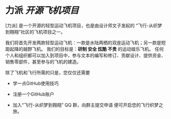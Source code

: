 # 力派 *开源飞机项目*
[力派] 是一个开源的轻型运动飞机项目，也是由设计师文子发起的 “飞行-从织梦到翱翔”社区的飞机项目之一。

我们将首先开发两款轻型运动飞机：一款是水陆两栖的双座运动飞机；另一款是短距起降的越野飞机。
我们的目标是：**研制 安全 炫酷 不贵** 的运动娱乐飞机。
任何个人和组织都可以加入到项目中，参与文本的编写和修订、贡献设计、提供资金、销售零部件，甚至参与的飞机的建造。

除了飞机和飞行所需的只是，您仅仅还需要
- 学一点GitHub使用技巧
+ 注册一个GitHub账户
- 加入“飞行-从织梦到翱翔” QQ 群，向群主提交申请
便可开启您的飞行织梦之旅。
